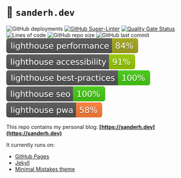 # 📖 `sanderh.dev`

![GitHub deployments](https://img.shields.io/github/deployments/smholvoet/smholvoet.github.io/github-pages?label=%20GitHub%20Pages)
[![GitHub Super-Linter](https://github.com/smholvoet/smholvoet.github.io/workflows/Lint%20Code%20Base/badge.svg)](https://github.com/marketplace/actions/super-linter)
[![Quality Gate Status](https://sonarcloud.io/api/project_badges/measure?project=smholvoet_smholvoet.github.io&metric=alert_status)](https://sonarcloud.io/dashboard?id=smholvoet_smholvoet.github.io)
![Lines of code](https://img.shields.io/tokei/lines/github.com/smholvoet/smholvoet.github.io)
![GitHub repo size](https://img.shields.io/github/repo-size/smholvoet/smholvoet.github.io)
![GitHub last commit](https://img.shields.io/github/last-commit/smholvoet/smholvoet.github.io)  
[![Lighthouse Performance Badge](assets/lighthouse/lighthouse_performance.svg)](https://developers.google.com/web/tools/lighthouse)
[![Lighthouse Accessibility Badge](assets/lighthouse/lighthouse_accessibility.svg)](https://developers.google.com/web/tools/lighthouse)
[![Lighthouse Best Practices Badge](assets/lighthouse/lighthouse_best-practices.svg)](https://developers.google.com/web/tools/lighthouse)
[![Lighthouse SEO Badge](assets/lighthouse/lighthouse_seo.svg)](https://developers.google.com/web/tools/lighthouse)
[![Lighthouse PWA Badge](assets/lighthouse/lighthouse_pwa.svg)](https://developers.google.com/web/tools/lighthouse)

This repo contains my personal blog: **[https://sanderh.dev](https://sanderh.dev)**

It currently runs on:

- [GitHub Pages](https://pages.github.com/)
- [Jekyll](https://jekyllrb.com/)
- [Minimal Mistakes theme](https://github.com/mmistakes/minimal-mistakes)
